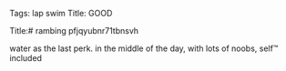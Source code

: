 Tags: lap swim
Title: GOOD
  
Title:# rambing pfjqyubnr71tbnsvh 
  
water as the last perk. in the middle of the day, with lots of noobs, self™ included